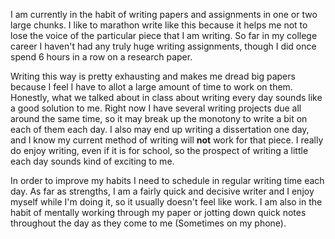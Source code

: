 I am currently in the habit of writing papers and assignments in one or two large chunks. I like to marathon write like this because it helps me not to lose the voice of the particular piece that I am writing. So far in my college career I haven't had any truly huge writing assignments, though I did once spend 6 hours in a row on a research paper. 

Writing this way is pretty exhausting and makes me dread big papers because I feel I have to allot a large amount of time to work on them. Honestly, what we talked about in class about writing every day sounds like a good solution to me. Right now I have several writing projects due all around the same time, so it may break up the monotony to write a bit on each of them each day. I also may end up writing a dissertation one day, and I know my current method of writing will **not** work for that piece. I really do enjoy writing, even if it is for school, so the prospect of writing a little each day sounds kind of exciting to me.

In order to improve my habits I need to schedule in regular writing time each day. As far as strengths, I am a fairly quick and decisive writer and I enjoy myself while I'm doing it, so it usually doesn't feel like work. I am also in the habit of mentally working through my paper or jotting down quick notes throughout the day as they come to me (Sometimes on my phone).
